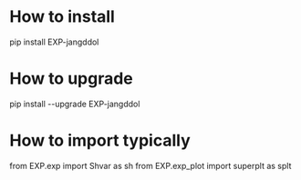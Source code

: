 # How to install
pip install EXP-jangddol

# How to upgrade 
pip install --upgrade EXP-jangddol

# How to import typically
from EXP.exp import Shvar as sh
from EXP.exp_plot import superplt as splt
